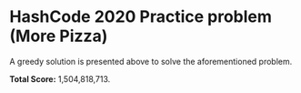 # HashCode 2020 Practice problem (More Pizza)

A greedy solution is presented above to solve the aforementioned problem.

**Total Score:** 1,504,818,713.
